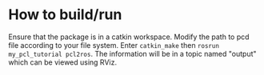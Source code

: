 # How to build/run
Ensure that the package is in a catkin workspace. Modify the path to pcd file according to your file system. Enter `catkin_make` then `rosrun my_pcl_tutorial pcl2ros`. The information will be in a topic named "output" which can be viewed using RViz.